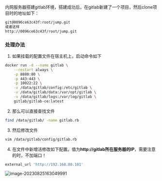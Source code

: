 内网服务器搭建gitlab环境，搭建成功后，在gitlab新建了一个项目，然后clone项目时的地址如下：

```bash
git@0096ce63c43f:root/jump.git
或者这样
http://0096ce63c43f/root/jump.git
```



### 处理办法

1. 如果挂载的配置文件在宿主机上，启动命令如下

```bash
docker run -d --name gitlab \
    --restart always \
    -p 8880:80 \
    -p 443:443 \
    -p 10022:22 \
    -v /data/gitlab/config:/etc/gitlab \
    -v /data/gitlab/data:/var/opt/gitlab \
    -v /data/gitlab/logs:/var/log/gitlab \
    gitlab/gitlab-ce:latest
```

2. 那么可以直接查找文件

```bash
find /data/gitlab/ -name gitlab.rb
```

3. 然后修改文件

```bash
vim /data/gitlab/config/gitlab.rb
```

4. 在文件中新增活修改如下配置。值为**http://gitlab所在服务器的IP**，需要注意的时，不加端口！

```bash
external_url 'http://192.168.88.101'
```

![image-20230825163049991](https://niuzhan-1306014148.cos.ap-beijing.myqcloud.com/Typora/image-20230825163049991.png)